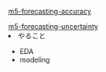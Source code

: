 <a href='https://www.kaggle.com/c/m5-forecasting-accuracy'>  m5-forecasting-accuracy</a>
<p>  </p>
<a href='https://www.kaggle.com/c/m5-forecasting-uncertainty'> m5-forecasting-uncertainty</a>



<li>やること</li>
<ul>
  <li>EDA</li>
  <li>modeling</li>
</ul>
